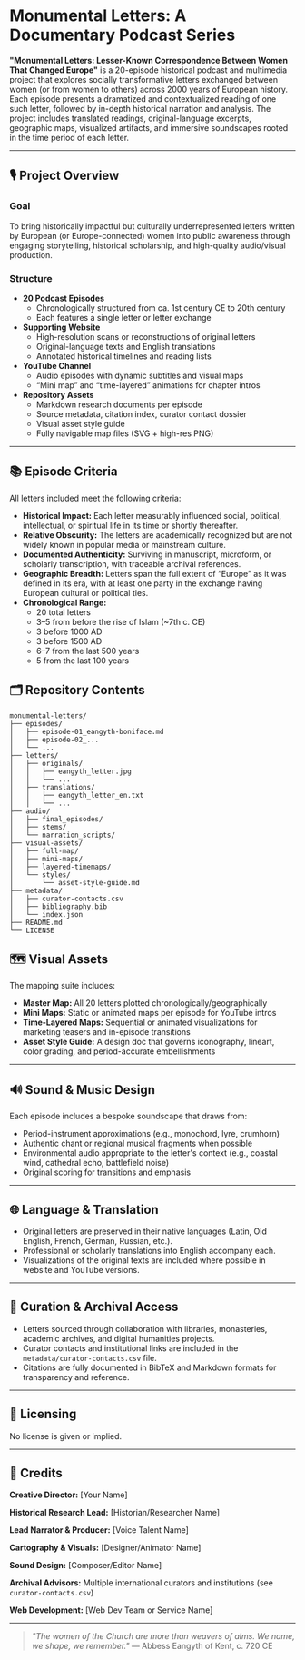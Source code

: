 # Monumental Letters: A Documentary Podcast Series

**"Monumental Letters: Lesser-Known Correspondence Between Women That Changed Europe"** is a 20-episode historical podcast and multimedia project that explores socially transformative letters exchanged between women (or from women to others) across 2000 years of European history. Each episode presents a dramatized and contextualized reading of one such letter, followed by in-depth historical narration and analysis. The project includes translated readings, original-language excerpts, geographic maps, visualized artifacts, and immersive soundscapes rooted in the time period of each letter.

---

## 🎙️ Project Overview

### Goal

To bring historically impactful but culturally underrepresented letters written by European (or Europe-connected) women into public awareness through engaging storytelling, historical scholarship, and high-quality audio/visual production.

### Structure

- **20 Podcast Episodes**
  - Chronologically structured from ca. 1st century CE to 20th century
  - Each features a single letter or letter exchange
- **Supporting Website**
  - High-resolution scans or reconstructions of original letters
  - Original-language texts and English translations
  - Annotated historical timelines and reading lists
- **YouTube Channel**
  - Audio episodes with dynamic subtitles and visual maps
  - “Mini map” and “time-layered” animations for chapter intros
- **Repository Assets**
  - Markdown research documents per episode
  - Source metadata, citation index, curator contact dossier
  - Visual asset style guide
  - Fully navigable map files (SVG + high-res PNG)

---

## 📚 Episode Criteria

All letters included meet the following criteria:

- **Historical Impact:** Each letter measurably influenced social, political, intellectual, or spiritual life in its time or shortly thereafter.
- **Relative Obscurity:** The letters are academically recognized but are not widely known in popular media or mainstream culture.
- **Documented Authenticity:** Surviving in manuscript, microform, or scholarly transcription, with traceable archival references.
- **Geographic Breadth:** Letters span the full extent of “Europe” as it was defined in its era, with at least one party in the exchange having European cultural or political ties.
- **Chronological Range:**  
  - 20 total letters  
  - 3–5 from before the rise of Islam (~7th c. CE)  
  - 3 before 1000 AD  
  - 3 before 1500 AD  
  - 6–7 from the last 500 years  
  - 5 from the last 100 years  

## 🗂 Repository Contents

```plaintext
monumental-letters/
├── episodes/
│   ├── episode-01_eangyth-boniface.md
│   ├── episode-02_...
│   └── ...
├── letters/
│   ├── originals/
│   │   ├── eangyth_letter.jpg
│   │   └── ...
│   ├── translations/
│   │   ├── eangyth_letter_en.txt
│   │   └── ...
├── audio/
│   ├── final_episodes/
│   ├── stems/
│   └── narration_scripts/
├── visual-assets/
│   ├── full-map/
│   ├── mini-maps/
│   ├── layered-timemaps/
│   └── styles/
│       └── asset-style-guide.md
├── metadata/
│   ├── curator-contacts.csv
│   ├── bibliography.bib
│   └── index.json
├── README.md
└── LICENSE
````

## 🗺️ Visual Assets

The mapping suite includes:

* **Master Map:** All 20 letters plotted chronologically/geographically
* **Mini Maps:** Static or animated maps per episode for YouTube intros
* **Time-Layered Maps:** Sequential or animated visualizations for marketing teasers and in-episode transitions
* **Asset Style Guide:** A design doc that governs iconography, lineart, color grading, and period-accurate embellishments

---

## 🔊 Sound & Music Design

Each episode includes a bespoke soundscape that draws from:

* Period-instrument approximations (e.g., monochord, lyre, crumhorn)
* Authentic chant or regional musical fragments when possible
* Environmental audio appropriate to the letter's context (e.g., coastal wind, cathedral echo, battlefield noise)
* Original scoring for transitions and emphasis

---

## 🌐 Language & Translation

* Original letters are preserved in their native languages (Latin, Old English, French, German, Russian, etc.).
* Professional or scholarly translations into English accompany each.
* Visualizations of the original texts are included where possible in website and YouTube versions.

---

## 🤝 Curation & Archival Access

* Letters sourced through collaboration with libraries, monasteries, academic archives, and digital humanities projects.
* Curator contacts and institutional links are included in the `metadata/curator-contacts.csv` file.
* Citations are fully documented in BibTeX and Markdown formats for transparency and reference.

---

## 📜 Licensing

No license is given or implied.

---

## 🚀 Credits

**Creative Director:** \[Your Name]

**Historical Research Lead:** \[Historian/Researcher Name]

**Lead Narrator & Producer:** \[Voice Talent Name]

**Cartography & Visuals:** \[Designer/Animator Name]

**Sound Design:** \[Composer/Editor Name]

**Archival Advisors:** Multiple international curators and institutions (see `curator-contacts.csv`)

**Web Development:** \[Web Dev Team or Service Name]

---

> *"The women of the Church are more than weavers of alms. We name, we shape, we remember."*
> — Abbess Eangyth of Kent, c. 720 CE

```
```
